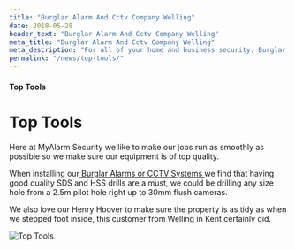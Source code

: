 ```yaml
---
title: "Burglar Alarm And Cctv Company Welling"
date: 2018-05-28
header_text: "Burglar Alarm And Cctv Company Welling"
meta_title: "Burglar Alarm And Cctv Company Welling"
meta_description: "For all of your home and business security. Burglar Alarm Servicing, Burglar Alarm Installation, Alarm Battery and CCTV. Call 020 8302 4065 or email us."
permalink: "/news/top-tools/"
---
```


#### Top Tools

# Top Tools

Here at MyAlarm Security we like to make our jobs run as smoothly as possible so we make sure our equipment is of top quality.

When installing our[ Burglar Alarms or CCTV Systems ](/categories/special-offers.php)we find that having good quality SDS and HSS drills are a must, we could be drilling any size hole from a 2.5m pilot hole right up to 30mm flush cameras.

We also love our Henry Hoover to make sure the property is as tidy as when we stepped foot inside, this customer from Welling in Kent certainly did.

![Top Tools](https://res.cloudinary.com/kbs/image/upload/xghbktdkt2pnyjskagpa.jpg)